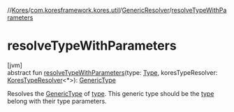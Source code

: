 //[Kores](../../../index.md)/[com.koresframework.kores.util](../index.md)/[GenericResolver](index.md)/[resolveTypeWithParameters](resolve-type-with-parameters.md)

# resolveTypeWithParameters

[jvm]\
abstract fun [resolveTypeWithParameters](resolve-type-with-parameters.md)(type: [Type](https://docs.oracle.com/javase/8/docs/api/java/lang/reflect/Type.html), koresTypeResolver: [KoresTypeResolver](../../com.koresframework.kores.type/-kores-type-resolver/index.md)<*>): [GenericType](../../com.koresframework.kores.type/-generic-type/index.md)

Resolves the [GenericType](../../com.koresframework.kores.type/-generic-type/index.md) of [type](resolve-type-with-parameters.md). This generic type should be the [type](resolve-type-with-parameters.md) belong with their type parameters.
